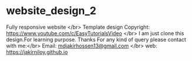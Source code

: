 # website_design_2
Fully responsive website &lt;/br> Template design Copyright: https://www.youtube.com/c/EasyTutorialsVideo &lt;/br> I am just clone this design.For learning purpose. Thanks For any kind of query please contact with me:&lt;/br> Email: mdjakirhossen13@gmail.com &lt;/br> web: https://jakirniloy.github.io
